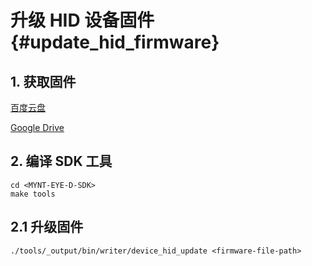 # 升级 HID 设备固件 {#update_hid_firmware}

## 1. 获取固件

[百度云盘](https://pan.baidu.com/s/1JLqtb7SM45HCs_kQ2VDt7Q)

[Google Drive](https://drive.google.com/open?id=1fdW7SRllBc_STAOH14q5qA_yTgexaGdx)

## 2. 编译 SDK 工具

```
cd <MYNT-EYE-D-SDK>
make tools
```

## 2.1 升级固件

```
./tools/_output/bin/writer/device_hid_update <firmware-file-path>
```
